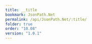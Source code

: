 ```yaml
---
title: __title
bookmark: JsonPath.Net
permalink: /api/JsonPath.Net/:title/
folder: true
order: "10.08"
version: "1.0.1"
---
```

